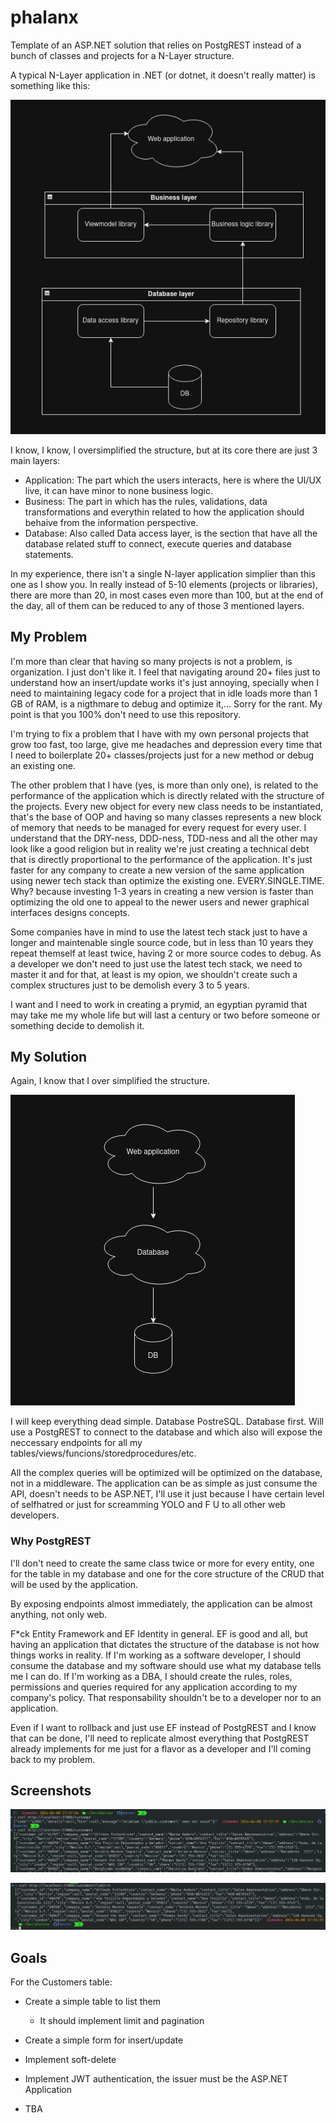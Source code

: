 # phalanx
Template of an ASP.NET solution that relies on PostgREST instead of a bunch of classes and projects for a N-Layer structure.

A typical N-Layer application in .NET (or dotnet, it doesn't really matter) is something like this:

![screenshot](assets/ss1.png)

I know, I know, I oversimplified the structure, but at its core there are just 3 main layers:

- Application: The part which the users interacts, here is where the UI/UX live, it can have minor to none business logic.
- Business: The part in which has the rules, validations, data transformations and everythin related to how the application should behaive from the information perspective.
- Database: Also called Data access layer, is the section that have all the database related stuff to connect, execute queries and database statements.

In my experience, there isn't a single N-layer application simplier than this one as I show you. In really instead of 5-10 elements (projects or libraries), there are more than 20, in most cases even more than 100, but at the end of the day, all of them can be reduced to any of those 3 mentioned layers.

## My Problem

I'm more than clear that having so many projects is not a problem, is organization. I just don't like it. I feel that navigating around 20+ files just to understand how an insert/update works it's just annoying, specially when I need to maintaining legacy code for a project that in idle loads more than 1 GB of RAM, is a nigthmare to debug and optimize it,... Sorry for the rant. My point is that you 100% don't need to use this repository.

I'm trying to fix a problem that I have with my own personal projects that grow too fast, too large, give me headaches and depression every time that I need to boilerplate 20+ classes/projects just for a new method or debug an existing one.

The other problem that I have (yes, is more than only one), is related to the performance of the application which is directly related with the structure of the projects. Every new object for every new class needs to be instantiated, that's the base of OOP and having so many classes represents a new block of memory that needs to be managed for every request for every user. I understand that the DRY-ness, DDD-ness, TDD-ness and all the other may look like a good religion but in reality we're just creating a technical debt that is directly proportional to the performance of the application. It's just faster for any company to create a new version of the same application using newer tech stack than optimize the existing one. EVERY.SINGLE.TIME. Why? because investing 1-3 years in creating a new version is faster than optimizing the old one to appeal to the newer users and newer graphical interfaces designs concepts.

Some companies have in mind to use the latest tech stack just to have a longer and maintenable single source code, but in less than 10 years they repeat themself at least twice, having 2 or more source codes to debug. As a developer we don't need to just use the latest tech stack, we need to master it and for that, at least is my opion, we shouldn't create such a complex structures just to be demolish every 3 to 5 years. 

I want and I need to work in creating a prymid, an egyptian pyramid that may take me my whole life but will last a century or two before someone or something decide to demolish it.

## My Solution

Again, I know that I over simplified the structure.

![screenshot2](assets/ss2.png)

I will keep everything dead simple. Database PostreSQL. Database first. Will use a PostgREST to connect to the database and which also will expose the neccessary endpoints for all my tables/views/funcions/storedprocedures/etc. 

All the complex queries will be optimized will be optimized on the database, not in a middleware. The application can be as simple as just consume the API, doesn't needs to be ASP.NET, I'll use it just because I have certain level of selfhatred or just for screamming YOLO and F U to all other web developers.

### Why PostgREST

I'll don't need to create the same class twice or more for every entity, one for the table in my database and one for the core structure of the CRUD that will be used by the application.

By exposing endpoints almost immediately, the application can be almost anything, not only web.

F*ck Entity Framework and EF Identity in general. EF is good and all, but having an application that dictates the structure of the database is not how things works in reality. If I'm working as a software developer, I should consume the database and my software should use what my database tells me I can do. If I'm working as a DBA, I should create the rules, roles, permissions and queries required for any application according to my company's policy. That responsability shouldn't be to a developer nor to an application.

Even if I want to rollback and just use EF instead of PostgREST and I know that can be done, I'll need to replicate almost everything that PostgREST already implements for me just for a flavor as a developer and I'll coming back to my problem.

## Screenshots

![get_customers](assets/get_customers.png)

![get_customers2](assets/get_customers_limit.png)

## Goals

For the Customers table:
- Create a simple table to list them
    - It should implement limit and pagination

- Create a simple form for insert/update
- Implement soft-delete
- Implement JWT authentication, the issuer must be the ASP.NET Application
- TBA